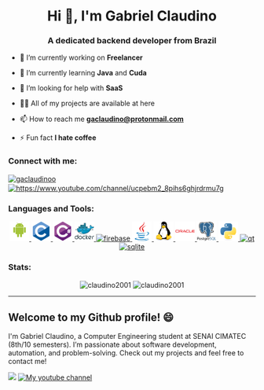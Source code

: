 <h1 align="center">Hi 👋, I'm Gabriel Claudino</h1>
<h3 align="center">A dedicated backend developer from Brazil</h3>

- 🔭 I’m currently working on **Freelancer**

- 🌱 I’m currently learning **Java** and **Cuda**

- 🤝 I’m looking for help with **SaaS**

- 👨‍💻 All of my projects are available at here
  
- 📫 How to reach me **gaclaudino@protonmail.com**

- ⚡ Fun fact **I hate coffee**


<h3 align="left">Connect with me:</h3>
<p align="left">
  <a href="https://www.linkedin.com/in/gabrielclaudinoo/" target="blank"><img align="center" src="https://raw.githubusercontent.com/rahuldkjain/github-profile-readme-generator/master/src/images/icons/Social/linked-in-alt.svg" alt="gaclaudinoo" height="30" width="40" /></a>
  <a href="https://www.youtube.com/channel/UCPEbm2_8piHS6GhjRDrMU7g" target="blank"><img align="center" src="https://raw.githubusercontent.com/rahuldkjain/github-profile-readme-generator/master/src/images/icons/Social/youtube.svg" alt="https://www.youtube.com/channel/ucpebm2_8pihs6ghjrdrmu7g" height="30" width="40" /></a>
</p>


<h3 align="left">Languages and Tools:</h3>
<p align="center"> <a href="https://developer.android.com" target="_blank" rel="noreferrer"> <img src="https://raw.githubusercontent.com/devicons/devicon/master/icons/android/android-original-wordmark.svg" alt="android" width="40" height="40"/> </a> <a href="https://www.cprogramming.com/" target="_blank" rel="noreferrer"> <img src="https://raw.githubusercontent.com/devicons/devicon/master/icons/c/c-original.svg" alt="c" width="40" height="40"/> </a> <a href="https://www.w3schools.com/cs/" target="_blank" rel="noreferrer"> <img src="https://raw.githubusercontent.com/devicons/devicon/master/icons/csharp/csharp-original.svg" alt="csharp" width="40" height="40"/> </a> <a href="https://www.docker.com/" target="_blank" rel="noreferrer"> <img src="https://raw.githubusercontent.com/devicons/devicon/master/icons/docker/docker-original-wordmark.svg" alt="docker" width="40" height="40"/> </a> <a href="https://firebase.google.com/" target="_blank" rel="noreferrer"> <img src="https://www.vectorlogo.zone/logos/firebase/firebase-icon.svg" alt="firebase" width="40" height="40"/> </a> <a href="https://www.java.com" target="_blank" rel="noreferrer"> <img src="https://raw.githubusercontent.com/devicons/devicon/master/icons/java/java-original.svg" alt="java" width="40" height="40"/> </a> <a href="https://www.linux.org/" target="_blank" rel="noreferrer"> <img src="https://raw.githubusercontent.com/devicons/devicon/master/icons/linux/linux-original.svg" alt="linux" width="40" height="40"/> </a> <a href="https://www.oracle.com/" target="_blank" rel="noreferrer"> <img src="https://raw.githubusercontent.com/devicons/devicon/master/icons/oracle/oracle-original.svg" alt="oracle" width="40" height="40"/> </a> <a href="https://www.postgresql.org" target="_blank" rel="noreferrer"> <img src="https://raw.githubusercontent.com/devicons/devicon/master/icons/postgresql/postgresql-original-wordmark.svg" alt="postgresql" width="40" height="40"/> </a> <a href="https://www.python.org" target="_blank" rel="noreferrer"> <img src="https://raw.githubusercontent.com/devicons/devicon/master/icons/python/python-original.svg" alt="python" width="40" height="40"/> </a> <a href="https://www.qt.io/" target="_blank" rel="noreferrer"> <img src="https://upload.wikimedia.org/wikipedia/commons/0/0b/Qt_logo_2016.svg" alt="qt" width="40" height="40"/> </a> <a href="https://www.sqlite.org/" target="_blank" rel="noreferrer"> <img src="https://www.vectorlogo.zone/logos/sqlite/sqlite-icon.svg" alt="sqlite" width="40" height="40"/> </a> </p>

<h3 align="left">Stats:</h3>
<div align="center">
  <img align="center" src="https://github-readme-stats.vercel.app/api/top-langs?username=claudino2001&show_icons=true&theme=dark&locale=en&layout=compact" alt="claudino2001" />
  <img align="center" src="https://github-readme-stats.vercel.app/api?username=claudino2001&show_icons=true&theme=dark&locale=en" alt="claudino2001" />
</div>



-------------------------

## Welcome to my Github profile! :smile:

I'm Gabriel Claudino, a Computer Engineering student at SENAI CIMATEC (8th/10 semesters). I’m passionate about software development, automation, and problem-solving. Check out my projects and feel free to contact me!
  
[<img src="https://img.shields.io/badge/linkedin-%230077B5.svg?&style=for-the-badge&logo=linkedin&logoColor=white" />](https://www.linkedin.com/in/gabrielclaudinoo/) 
</a> <a href="https://www.youtube.com/@Gabriel_Claudino" target="_blank" rel="nofollow"><img src="https://img.shields.io/badge/YouTube-FF0000?style=for-the-badge&logo=youtube&logoColor=white" alt="My youtube channel"></a>
